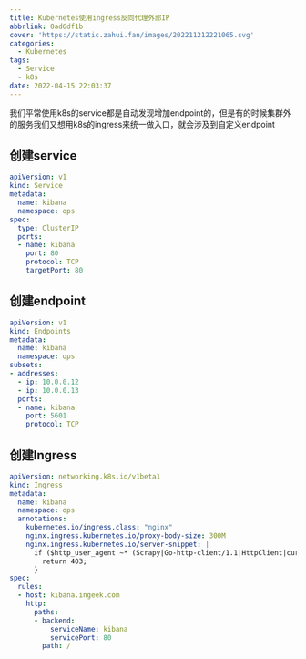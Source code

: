 ```yaml
---
title: Kubernetes使用ingress反向代理外部IP
abbrlink: 0ad6df1b
cover: 'https://static.zahui.fan/images/202211212221065.svg'
categories:
  - Kubernetes
tags:
  - Service
  - k8s
date: 2022-04-15 22:03:37
---
```



我们平常使用k8s的service都是自动发现增加endpoint的，但是有的时候集群外的服务我们又想用k8s的ingress来统一做入口，就会涉及到自定义endpoint

## 创建service

```yml
apiVersion: v1
kind: Service
metadata:
  name: kibana
  namespace: ops
spec:
  type: ClusterIP
  ports:
  - name: kibana
    port: 80
    protocol: TCP
    targetPort: 80
```

## 创建endpoint

```yml
apiVersion: v1
kind: Endpoints
metadata:
  name: kibana
  namespace: ops
subsets:
- addresses:
  - ip: 10.0.0.12
  - ip: 10.0.0.13
  ports:
  - name: kibana
    port: 5601
    protocol: TCP
```

## 创建Ingress

```yml
apiVersion: networking.k8s.io/v1beta1
kind: Ingress
metadata:
  name: kibana
  namespace: ops
  annotations:
    kubernetes.io/ingress.class: "nginx"
    nginx.ingress.kubernetes.io/proxy-body-size: 300M
    nginx.ingress.kubernetes.io/server-snippet: |
      if ($http_user_agent ~* (Scrapy|Go-http-client/1.1|HttpClient|curl/7.64.1)) {
        return 403;
      }
spec:
  rules:
  - host: kibana.ingeek.com
    http:
      paths:
      - backend:
          serviceName: kibana
          servicePort: 80
        path: /
```
